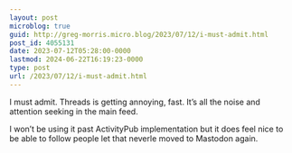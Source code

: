 ```yaml
---
layout: post
microblog: true
guid: http://greg-morris.micro.blog/2023/07/12/i-must-admit.html
post_id: 4055131
date: 2023-07-12T05:28:00-0000
lastmod: 2024-06-22T16:19:23-0000
type: post
url: /2023/07/12/i-must-admit.html
---
```

I must admit. Threads is getting annoying, fast. It’s all the noise and attention seeking in the main feed. 

I won’t be using it past ActivityPub implementation but it does feel nice to be able to follow people let that neverle moved to Mastodon again. 
